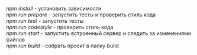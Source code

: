 *npm install* - установить зависимости  
*npm run prepare* - запустить тесты и проверить стиль кода  
*npm run test* - запустить тесты  
*npm run codestyle* - проверить стиль кода  
*npm run start* - запустить встроенный сервер и следить за изменениями файлов  
*npm run build* - собрать проект в папку build  